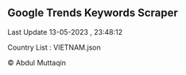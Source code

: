 

## Google Trends Keywords Scraper 
 
Last Update 13-05-2023 , 23:48:12

Country List :
VIETNAM.json



© Abdul Muttaqin 
